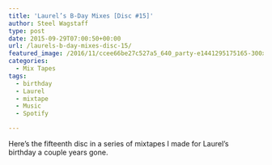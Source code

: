 ```yaml
---
title: 'Laurel’s B-Day Mixes [Disc #15]'
author: Steel Wagstaff
type: post
date: 2015-09-29T07:00:50+00:00
url: /laurels-b-day-mixes-disc-15/
featured_image: /2016/11/ccee66be27c527a5_640_party-e1441295175165-300x199.jpg
categories:
  - Mix Tapes
tags:
  - birthday
  - Laurel
  - mixtape
  - Music
  - Spotify

---
```

Here&#8217;s the fifteenth disc in a series of mixtapes I made for Laurel&#8217;s birthday a couple years gone.



&nbsp;